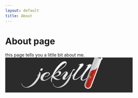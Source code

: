```yaml
---
layout: default
title: About
---
```


# About page

this page tells you a little bit about me.
![alt img01.png](/assets/images/img01.png "jekyll")
